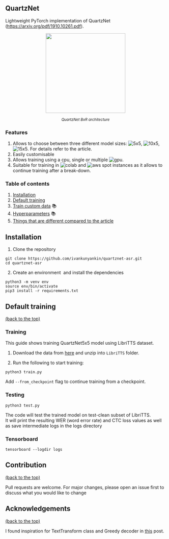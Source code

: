 ## QuartzNet

Lightweight PyTorch implementation of QuartzNet (https://arxiv.org/pdf/1910.10261.pdf). <!-- You can choose between three different version of the model: ```5x5, 10x5, 15x5```. For details refer to the article. -->

<p align="center"><img width="250" src="https://developer-blogs.nvidia.com/wp-content/uploads/2019/12/QuartzNet-architecture.png"></a></p>

<div align="center"><i><small>QuartzNet BxR architecture</small></i></div>

### Features

1. Allows to choose between three different model sizes: ![5x5](https://img.shields.io/badge/-5x5-blue), ![10x5](https://img.shields.io/badge/-10x5-blue), ![15x5](https://img.shields.io/badge/-15x5-blue). For details refer to the article.  
2. Easily customisable  
3. Allows training using a cpu, single or multiple ![gpu](https://img.shields.io/badge/-gpus-green).  
4. Suitable for training in ![colab](https://img.shields.io/badge/-Google%20Colab-orange) and ![aws](https://img.shields.io/badge/-AWS-orange) spot instances as it allows to continue training after a break-down.  

### Table of contents

1. [Installation](#installation)  
2. [Default training](#default-training)  
3. [Train custom data](https://github.com/ivankunyankin/quartznet-asr/issues/1) :books:
4. [Hyperparameters](https://github.com/ivankunyankin/quartznet-asr/issues/2) :books:
5. [Things that are different compared to the article](https://github.com/ivankunyankin/quartznet-asr/issues/3)

## Installation

1. Clone the repository
``` 
git clone https://github.com/ivankunyankin/quartznet-asr.git
cd quartznet-asr 
```

2. Create an environment  and install the dependencies
``` 
python3 -m venv env 
source env/bin/activate 
pip3 install -r requirements.txt 
```

## Default training

[(back to the top)](#quartznet)

### Training

This guide shows training QuartzNet5x5 model using LibriTTS dataset.

1. Download the data from [here](https://openslr.org/60/) and unzip into ```LibriTTS``` folder.

2. Run the following to start training:

```
python3 train.py
``` 
Add ```--from_checkpoint``` flag to continue training from a checkpoint.

### Testing

```
python3 test.py
```

The code will test the trained model on test-clean subset of LibriTTS.  
It will print the resulting WER (word error rate) and CTC loss values as well as save intermediate logs in the logs directory

### Tensorboard

```
tensorboard --logdir logs
```

## Contribution

[(back to the top)](#quartznet)

Pull requests are welcome. For major changes, please open an issue first to discuss what you would like to change

## Acknowledgements

[(back to the top)](#quartznet)

I found inspiration for TextTransform class and Greedy decoder in [this](https://www.assemblyai.com/blog/end-to-end-speech-recognition-pytorch) post.
